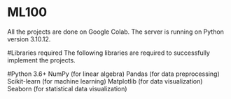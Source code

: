 # ML100
All the projects are done on Google Colab. The server is running on Python version 3.10.12.

#Libraries required
The following libraries are required to successfully implement the projects.

#Python 3.6+
NumPy (for linear algebra)
Pandas (for data preprocessing)
Scikit-learn (for machine learning)
Matplotlib (for data visualization)
Seaborn (for statistical data visualization)
